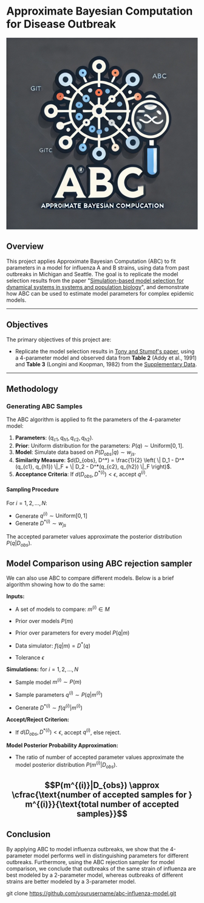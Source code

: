 # Approximate Bayesian Computation for Disease Outbreak

![Project Logo](logo_abc.png) 

## Overview

This project applies Approximate Bayesian Computation (ABC) to fit parameters in a model for influenza A and B strains, using data from past outbreaks in Michigan and Seattle. The goal is to replicate the model selection results from the paper "[Simulation-based model selection for dynamical systems in systems and population biology](https://watermark.silverchair.com/bioinformatics_26_1_104.pdf?token=AQECAHi208BE49Ooan9kkhW_Ercy7Dm3ZL_9Cf3qfKAc485ysgAAA3swggN3BgkqhkiG9w0BBwagggNoMIIDZAIBADCCA10GCSqGSIb3DQEHATAeBglghkgBZQMEAS4wEQQMjV15kHzFknWstbVZAgEQgIIDLvGZcFAgMxJ2FtxTGrsPvkAoO-imsFvwyY2RJRbPWpz_WYOR3ZYIIXnJpmCp_pOOlhB9fGwvPCCBNkFN7jjQvo-jtSs3vYGT9U9ABO1ngcGxGq0M_-xfz5QDNcfLJpdHphXjvXPmNQKw-FbmW7Z-lM4VADhWgRMXeAa69IcQWbf3O3M4YVlAfOhNibTRLt8QLpayutZlbZAwX6aC2a13wmjnKF6Vx3WJWazbewssqJov9CmNXprFKUqnhcq1QLZ4oaGSKYaxVFpmwB2ZylzUBbliQ3fYN6VRAfleLXrmyvOymid2GtXNnhrslyx6SN2OSgbXU0YIgfSgCk5OaCETsFY7VMGzLCuUTB776n6hDJKcZ-Hb7RelIJxLeOZteaxRVOiu-a9pG5NbQQuueQtS0C-kqHlVksEwUAucqzS9UXX3ucvmsIgYK-jQQ8jmtqPTjVkdFGhR1J3LzOw7VJCJQy4b_a_WZLDNS7bskxvvZgU7DOZAVHxYu1aPUHh3UaeJ-5oMwJ-sqFWg_6ZruUPk4L9f1KB1siRgSmxw-Eo4JHKXjSEsIXAylD3m_trgxEIxkeqgXFJ867U-qJxeG39ToS9BptAG_IGK-HfMD0ovPK9mKHXvrp32fRO5S0oiqaCMa8kV4DGwbZjaMArJDV9Ps3WNw_EE2E8m7J4UjiqLNQkihUtUM6d4xmJ-S4zo-qPJkr0ajWkDhQwkeJ1wsaYGXItivcoAB4lzyQmG3Zs5kQQIIa2m4hveEf2mDlglHMoPHTAN5hGG-9_LegexhFcKAZTguF4nNpozqAVsIQaj8DeAaHWY8AvjP5HjDTgYHs4ni3w7EjULGDSroFhBndTpCAMNjtY9yIqoh248Bf7ayWtBCXUx1yJyIamAPGeHej3nPnf80TACr2Of6fJicQ-hFcdVGzQj8qiq8b9GuOFFJ43SnZudftdAwwlA0mQb30ZhvgJvsYngGY752-NegVEd2F_r6N2Jkw-G-fzEnoObf6OXzGaYlNSq4_s4vGnQ38HGe_HPk7fdDIESUA35j1SbK5K83274IWvReND0Byubb2MmgZ4fJ90sCCKnjLeu9ho)", and demonstrate how ABC can be used to estimate model parameters for complex epidemic models.

---

## Objectives

The primary objectives of this project are:

- Replicate the model selection results in [Tony and Stumpf's paper](https://watermark.silverchair.com/bioinformatics_26_1_104.pdf?token=AQECAHi208BE49Ooan9kkhW_Ercy7Dm3ZL_9Cf3qfKAc485ysgAAA3swggN3BgkqhkiG9w0BBwagggNoMIIDZAIBADCCA10GCSqGSIb3DQEHATAeBglghkgBZQMEAS4wEQQMjV15kHzFknWstbVZAgEQgIIDLvGZcFAgMxJ2FtxTGrsPvkAoO-imsFvwyY2RJRbPWpz_WYOR3ZYIIXnJpmCp_pOOlhB9fGwvPCCBNkFN7jjQvo-jtSs3vYGT9U9ABO1ngcGxGq0M_-xfz5QDNcfLJpdHphXjvXPmNQKw-FbmW7Z-lM4VADhWgRMXeAa69IcQWbf3O3M4YVlAfOhNibTRLt8QLpayutZlbZAwX6aC2a13wmjnKF6Vx3WJWazbewssqJov9CmNXprFKUqnhcq1QLZ4oaGSKYaxVFpmwB2ZylzUBbliQ3fYN6VRAfleLXrmyvOymid2GtXNnhrslyx6SN2OSgbXU0YIgfSgCk5OaCETsFY7VMGzLCuUTB776n6hDJKcZ-Hb7RelIJxLeOZteaxRVOiu-a9pG5NbQQuueQtS0C-kqHlVksEwUAucqzS9UXX3ucvmsIgYK-jQQ8jmtqPTjVkdFGhR1J3LzOw7VJCJQy4b_a_WZLDNS7bskxvvZgU7DOZAVHxYu1aPUHh3UaeJ-5oMwJ-sqFWg_6ZruUPk4L9f1KB1siRgSmxw-Eo4JHKXjSEsIXAylD3m_trgxEIxkeqgXFJ867U-qJxeG39ToS9BptAG_IGK-HfMD0ovPK9mKHXvrp32fRO5S0oiqaCMa8kV4DGwbZjaMArJDV9Ps3WNw_EE2E8m7J4UjiqLNQkihUtUM6d4xmJ-S4zo-qPJkr0ajWkDhQwkeJ1wsaYGXItivcoAB4lzyQmG3Zs5kQQIIa2m4hveEf2mDlglHMoPHTAN5hGG-9_LegexhFcKAZTguF4nNpozqAVsIQaj8DeAaHWY8AvjP5HjDTgYHs4ni3w7EjULGDSroFhBndTpCAMNjtY9yIqoh248Bf7ayWtBCXUx1yJyIamAPGeHej3nPnf80TACr2Of6fJicQ-hFcdVGzQj8qiq8b9GuOFFJ43SnZudftdAwwlA0mQb30ZhvgJvsYngGY752-NegVEd2F_r6N2Jkw-G-fzEnoObf6OXzGaYlNSq4_s4vGnQ38HGe_HPk7fdDIESUA35j1SbK5K83274IWvReND0Byubb2MmgZ4fJ90sCCKnjLeu9ho), using a 4-parameter model and observed data from **Table 2** (Addy et al., 1991) and **Table 3** (Longini and Koopman, 1982) from the [Supplementary Data](https://academic.oup.com/bioinformatics/article/26/1/104/182571).

---

## Methodology

### Generating ABC Samples

The ABC algorithm is applied to fit the parameters of the 4-parameter model:

1. **Parameters**: $(q_{c1}, q_{h1}, q_{c2}, q_{h2})$.
2. **Prior**: Uniform distribution for the parameters: $P(q) \sim \text{Uniform}[0, 1]$.
3. **Model**: Simulate data based on $P(D_{obs}|q) \sim w_{js}$.
4. **Similarity Measure**: $d(D_{obs}, D^*) = \frac{1}{2} \left( \| D_1 - D^*(q_{c1}, q_{h1}) \|_F + \| D_2 - D^*(q_{c2}, q_{h2}) \|_F \right)$.
5. **Acceptance Criteria**: If $d(D_{obs}, D^{*(i)}) < \epsilon$, accept $q^{(i)}$.

#### Sampling Procedure
For $i = 1, 2, \dots, N$:
- Generate $q^{(i)} \sim \text{Uniform}[0,1]$
- Generate $D^{*(i)} \sim w_{js}$

The accepted parameter values approximate the posterior distribution $P(q|D_{obs})$.

## Model Comparison using ABC rejection sampler

We can also use ABC to compare different models. Below is a brief algorithm showing how to do the same:

**Inputs:**

* A set of models to compare: $m^{(i)} \in M$

* Prior over models $P(m)$

* Prior over parameters for every model $P(q | m)$

* Data simulator: $f(q|m) = D^*(q)$

* Tolerance $\epsilon$

**Simulations:** for $i = 1, 2, \dots, N$

* Sample model $m^{(i)} \sim P(m)$

* Sample parameters $q^{(i)} \sim P(q|m^{(i)})$

* Generate $D^{*(i)} \sim f(q^{(i)} | m^{(i)})$

**Accept/Reject Criterion:**

* If $d(D_{obs}, D^{*(i)}) < \epsilon$, accept $q^{(i)}$, else reject.

**Model Posterior Probability Approximation:**

* The ratio of number of accepted parameter values approximate the model posterior distribution $P(m^{(i)}|D_{obs})$.

$$P(m^{(i)}|D_{obs}) \approx \cfrac{\text{number of accepted samples for } m^{(i)}}{\text{total number of accepted samples}}$$
---

## Conclusion

By applying ABC to model influenza outbreaks, we show that the 4-parameter model performs well in distinguishing parameters for different outbreaks. Furthermore, using the ABC rejection sampler for model comparison, we conclude that outbreaks of the same strain of influenza are best modeled by a 2-parameter model, whereas outbreaks of different strains are better modeled by a 3-parameter model.

   git clone https://github.com/yourusername/abc-influenza-model.git

